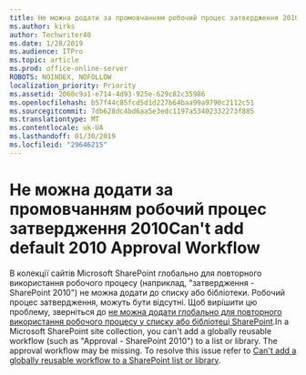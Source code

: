 ```yaml
---
title: Не можна додати за промовчанням робочий процес затвердження 2010
ms.author: kirks
author: Techwriter40
ms.date: 1/28/2019
ms.audience: ITPro
ms.topic: article
ms.prod: office-online-server
ROBOTS: NOINDEX, NOFOLLOW
localization_priority: Priority
ms.assetid: 2060c9a1-e714-4d93-925e-629c82c35986
ms.openlocfilehash: b57f44c85fcd5d1d227b64baa99a9790c2112c51
ms.sourcegitcommit: 7db628dc4bd6aa5e3edc1197a53402332273f885
ms.translationtype: MT
ms.contentlocale: uk-UA
ms.lasthandoff: 01/30/2019
ms.locfileid: "29646215"
---
```

# <a name="cant-add-default-2010-approval-workflow"></a><span data-ttu-id="9886d-102">Не можна додати за промовчанням робочий процес затвердження 2010</span><span class="sxs-lookup"><span data-stu-id="9886d-102">Can't add default 2010 Approval Workflow</span></span>

<span data-ttu-id="9886d-p101">В колекції сайтів Microsoft SharePoint глобально для повторного використання робочого процесу (наприклад, "затвердження - SharePoint 2010") не можна додати до списку або бібліотеки. Робочий процес затвердження, можуть бути відсутні. Щоб вирішити цю проблему, зверніться до [не можна додати глобально для повторного використання робочого процесу у списку або бібліотеці SharePoint](https://support.microsoft.com/help/4467263/sharepoint-designer-2013-shows-empty-wfpub-library).</span><span class="sxs-lookup"><span data-stu-id="9886d-p101">In a Microsoft SharePoint site collection, you can't add a globally reusable workflow (such as "Approval - SharePoint 2010") to a list or library. The approval workflow may be missing. To resolve this issue refer to [Can't add a globally reusable workflow to a SharePoint list or library](https://support.microsoft.com/help/4467263/sharepoint-designer-2013-shows-empty-wfpub-library).</span></span> 
  
